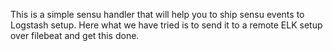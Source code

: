 This is a simple sensu handler that will help you to ship sensu events to Logstash setup.
Here what we have tried is to send it to a remote  ELK setup over filebeat and get this done.
